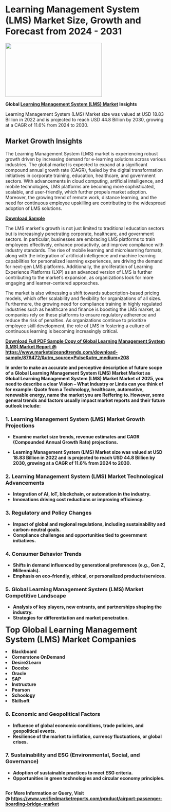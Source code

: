 <H1>Learning Management System (LMS) Market Size, Growth and Forecast from 2024 - 2031</H1><img class="aligncenter size-medium wp-image-584254" src="https://thirdeyenews.in/wp-content/uploads/2024/09/Global-Market-Research-300x168.jpeg" alt="" width="300" height="168" /><p><strong>Global&nbsp;<a href="https://www.marketsizeandtrends.com/download-sample/876472/&amp;utm_source=Pulse&amp;utm_medium=208">Learning Management System (LMS) Market</a> Insights</strong></p><p>Learning Management System (LMS) Market size was valued at USD 18.83 Billion in 2022 and is projected to reach USD 44.8 Billion by 2030, growing at a CAGR of 11.6% from 2024 to 2030.</p><p><h2>Market Growth Insights</h2> <p>The Learning Management System (LMS) market is experiencing robust growth driven by increasing demand for e-learning solutions across various industries. The global market is expected to expand at a significant compound annual growth rate (CAGR), fueled by the digital transformation initiatives in corporate training, education, healthcare, and government sectors. With advancements in cloud computing, artificial intelligence, and mobile technologies, LMS platforms are becoming more sophisticated, scalable, and user-friendly, which further propels market adoption. Moreover, the growing trend of remote work, distance learning, and the need for continuous employee upskilling are contributing to the widespread adoption of LMS solutions.</p> <p><strong><a href="#">Download Sample</a></strong></p> <p>The LMS market's growth is not just limited to traditional education sectors but is increasingly penetrating corporate, healthcare, and government sectors. In particular, businesses are embracing LMS platforms to train employees effectively, enhance productivity, and improve compliance with industry standards. The rise of mobile learning and microlearning formats, along with the integration of artificial intelligence and machine learning capabilities for personalized learning experiences, are driving the demand for next-gen LMS platforms. Additionally, the proliferation of Learning Experience Platforms (LXP) as an advanced version of LMS is further contributing to the market’s expansion, as organizations look for more engaging and learner-centered approaches.</p> <p>The market is also witnessing a shift towards subscription-based pricing models, which offer scalability and flexibility for organizations of all sizes. Furthermore, the growing need for compliance training in highly regulated industries such as healthcare and finance is boosting the LMS market, as companies rely on these platforms to ensure regulatory adherence and reduce the risk of penalties. As organizations continue to prioritize employee skill development, the role of LMS in fostering a culture of continuous learning is becoming increasingly critical.</p> <p><strong><a href="#"></p><p><span class=""><strong>Download Full PDF Sample Copy of Global Learning Management System (LMS) Market Report</strong> @ <a href="https://www.marketsizeandtrends.com/download-sample/876472/&amp;utm_source=Pulse&amp;utm_medium=208" target="_blank">https://www.marketsizeandtrends.com/download-sample/876472/&amp;utm_source=Pulse&amp;utm_medium=208</a></span></p><p>In order to make an accurate and perceptive description of future scope of a Global&nbsp;Learning Management System (LMS) Market Market as Global&nbsp;Learning Management System (LMS) Market Market of 2025, you need to describe a clear Vision &ndash; What Industry or Linda can you think of for example: Quote from a Technology, healthcare, automotive, renewable energy, name the market you are Reffering to. However, some general trends and factors usually impact market reports and their future outlook include:</p><h3>1.&nbsp;<strong>Learning Management System (LMS) Market Growth Projections</strong></h3><ul><li>Examine market size trends, revenue estimates and CAGR (Compounded Annual Growth Rate) projections.</li><li><p>Learning Management System (LMS) Market size was valued at USD 18.83 Billion in 2022 and is projected to reach USD 44.8 Billion by 2030, growing at a CAGR of 11.6% from 2024 to 2030.</p></li></ul><h3>2.&nbsp;<strong>Learning Management System (LMS) Market Technological Advancements</strong></h3><ul><li>Integration of AI, IoT, blockchain, or automation in the industry.</li><li>Innovations driving cost reductions or improving efficiency.</li></ul><h3>3.&nbsp;<strong>Regulatory and Policy Changes</strong></h3><ul><li>Impact of global and regional regulations, including sustainability and carbon-neutral goals.</li><li>Compliance challenges and opportunities tied to government initiatives.</li></ul><h3>4.&nbsp;<strong>Consumer Behavior Trends</strong></h3><ul><li>Shifts in demand influenced by generational preferences (e.g., Gen Z, Millennials).</li><li>Emphasis on eco-friendly, ethical, or personalized products/services.</li></ul><h3>5.&nbsp;<strong>Global Learning Management System (LMS) Market Competitive Landscape</strong></h3><ul><li>Analysis of key players, new entrants, and partnerships shaping the industry.</li><li>Strategies for differentiation and market penetration.</li></ul><p data-pm-slice="1 1 []"><span style="color: inherit; font-family: inherit; font-size: 25px;">Top Global Learning Management System (LMS) Market Companies</span></p><div class="" data-test-id=""><p><li>Blackboard</li><li> Cornerstone OnDemand</li><li> Desire2Learn</li><li> Docebo</li><li> Oracle</li><li> SAP</li><li> Instructure</li><li> Pearson</li><li> Schoology</li><li> Skillsoft</li></p></div><h3>6.&nbsp;<strong>Economic and Geopolitical Factors</strong></h3><ul><li>Influence of global economic conditions, trade policies, and geopolitical events.</li><li>Resilience of the market to inflation, currency fluctuations, or global crises.</li></ul><h3>7.&nbsp;<strong>Sustainability and ESG (Environmental, Social, and Governance)</strong></h3><ul><li>Adoption of sustainable practices to meet ESG criteria.</li><li>Opportunities in green technologies and circular economy principles.</li></ul><h2><strong style="font-size: 14px;">For More Information or Query, Visit @&nbsp;</strong><a style="background-color: #ffffff; font-size: 14px;" href="https://www.marketsizeandtrends.com/report/learning-management-system-lms-market/" target="_blank">https://www.verifiedmarketreports.com/product/airport-passenger-boarding-bridge-market</a></h2>
